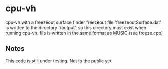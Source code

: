 # cpu-vh
cpu-vh with a freezeout surface finder
freezeout file 'freezeoutSurface.dat' is written to the directory '/output', so this directory must exist when running cpu-vh.
file is written in the same format as MUSIC (see freeze.cpp)

## Notes
This code is still under testing. Not to the public yet.
